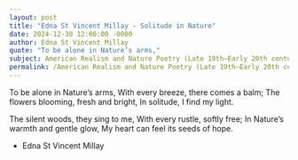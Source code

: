 ```yaml
---
layout: post
title: "Edna St Vincent Millay - Solitude in Nature"
date: 2024-12-30 12:00:00 -0000
author: Edna St Vincent Millay
quote: "To be alone in Nature’s arms,"
subject: American Realism and Nature Poetry (Late 19th–Early 20th century)
permalink: /American Realism and Nature Poetry (Late 19th–Early 20th century)/Edna St Vincent Millay/Edna St Vincent Millay - Solitude in Nature
---
```


To be alone in Nature’s arms,
With every breeze, there comes a balm;
The flowers blooming, fresh and bright,
In solitude, I find my light.

The silent woods, they sing to me,
With every rustle, softly free;
In Nature’s warmth and gentle glow,
My heart can feel its seeds of hope.


- Edna St Vincent Millay
